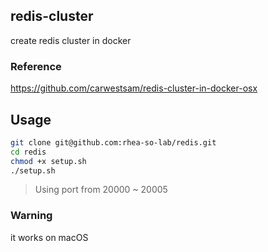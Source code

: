 ## redis-cluster

create redis cluster in docker

### Reference

https://github.com/carwestsam/redis-cluster-in-docker-osx

## Usage

```sh
git clone git@github.com:rhea-so-lab/redis.git
cd redis
chmod +x setup.sh
./setup.sh
```
> Using port from 20000 ~ 20005

### Warning

it works on macOS
